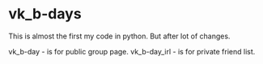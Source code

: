 # vk_b-days
This is almost the first my code in python.
But after lot of changes.

vk_b-day - is for public group page.
vk_b-day_irl - is for private friend list.